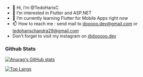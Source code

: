 - 👋 Hi, I’m @TedoHarisC
- 👀 I’m interested in Flutter and ASP.NET
- 🌱 I’m currently learning Flutter for Mobile Apps right now
- 📫 How to reach me : send mail to dooooo.dev@gmail.com or tedoharischandra29@gmail.com
- Don't forget to visit my instagram on [@dooooo.dev](https://www.instagram.com/dooooo.dev)

### Github Stats

[![Anurag's GitHub stats](https://github-readme-stats.vercel.app/api?username=TedoHarisC)](https://github.com/anuraghazra/github-readme-stats)

[![Top Langs](https://github-readme-stats.vercel.app/api/top-langs/?username=TedoHarisC&layout=compact)](https://github.com/anuraghazra/github-readme-stats)

<!---
TedoHarisC/TedoHarisC is a ✨ special ✨ repository because its `README.md` (this file) appears on your GitHub profile.
You can click the Preview link to take a look at your changes.
--->


